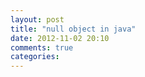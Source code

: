 ```yaml
---
layout: post
title: "null object in java"
date: 2012-11-02 20:10
comments: true
categories: 
---
```

